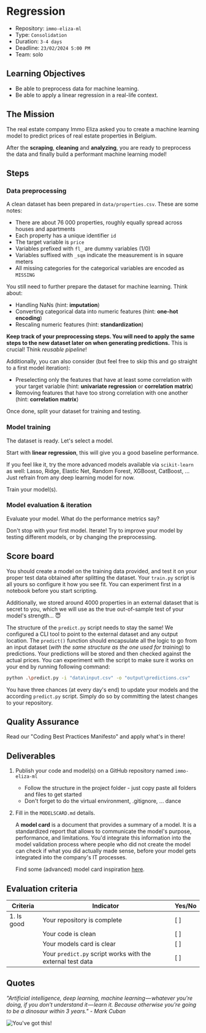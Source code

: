 # Regression

- Repository: `immo-eliza-ml`
- Type: `Consolidation`
- Duration: `3-4 days`
- Deadline: `23/02/2024 5:00 PM`
- Team: solo

## Learning Objectives

- Be able to preprocess data for machine learning.
- Be able to apply a linear regression in a real-life context.

## The Mission

The real estate company Immo Eliza asked you to create a machine learning model to predict prices of real estate properties in Belgium.

After the **scraping**, **cleaning** and **analyzing**, you are ready to preprocess the data and finally build a performant machine learning model!

## Steps

### Data preprocessing

A clean dataset has been prepared in `data/properties.csv`. These are some notes:
- There are about 76 000 properties, roughly equally spread across houses and apartments
- Each property has a unique identifier `id`
- The target variable is `price`
- Variables prefixed with `fl_` are dummy variables (1/0)
- Variables suffixed with `_sqm` indicate the measurement is in square meters
- All missing categories for the categorical variables are encoded as `MISSING`

You still need to further prepare the dataset for machine learning. Think about:
- Handling NaNs (hint: **imputation**)
- Converting categorical data into numeric features (hint: **one-hot encoding**)
- Rescaling numeric features (hint: **standardization**)

**Keep track of your preprocessing steps. You will need to apply the same steps to the new dataset later on when generating predictions.** This is crucial! Think _reusable pipeline_!

Additionally, you can also consider (but feel free to skip this and go straight to a first model iteration):
- Preselecting only the features that have at least some correlation with your target variable (hint: **univariate regression** or **correlation matrix**)
- Removing features that have too strong correlation with one another (hint: **correlation matrix**)

Once done, split your dataset for training and testing.

### Model training

The dataset is ready. Let's select a model.

Start with **linear regression**, this will give you a good baseline performance.

If you feel like it, try the more advanced models available via `scikit-learn` as well: Lasso, Ridge, Elastic Net, Random Forest, XGBoost, CatBoost, ... Just refrain from any deep learning model for now.

Train your model(s).

### Model evaluation & iteration

Evaluate your model. What do the performance metrics say?

Don't stop with your first model. Iterate! Try to improve your model by testing different models, or by changing the preprocessing.

## Score board

You should create a model on the training data provided, and test it on your proper test data obtained after splitting the dataset. Your `train.py` script is all yours so configure it how you see fit. You can experiment first in a notebook before you start scripting.

Additionally, we stored around 4000 properties in an external dataset that is secret to you, which we will use as the true out-of-sample test of your model's strength... 😇

The structure of the `predict.py` script needs to stay the same! We configured a CLI tool to point to the external dataset and any output location. The `predict()` function should encapsulate all the logic to go from an input dataset (_with the same structure as the one used for training_) to predictions. Your predictions will be stored and then checked against the actual prices. You can experiment with the script to make sure it works on your end by running following command:
```bash
python .\predict.py -i "data\input.csv" -o "output\predictions.csv"
```

You have three chances (at every day's end) to update your models and the according `predict.py` script. Simply do so by committing the latest changes to your repository.

## Quality Assurance

Read our "Coding Best Practices Manifesto" and apply what's in there!

## Deliverables

1. Publish your code and model(s) on a GitHub repository named `immo-eliza-ml`
    - Follow the structure in the project folder - just copy paste all folders and files to get started
    - Don't forget to do the virtual environment, .gitignore, ... dance

2. Fill in the `MODELSCARD.md` details.

    A **model card** is a document that provides a summary of a model. It is a standardized report that allows to communicate the model's purpose, performance, and limitations. You'd integrate this information into the model validation process where people who did not create the model can check if what you did actually made sense, before your model gets integrated into the company's IT processes.

    Find some (advanced) model card inspiration [here](https://huggingface.co/docs/hub/model-cards).

## Evaluation criteria

| Criteria       | Indicator                                                    | Yes/No |
| -------------- | ------------------------------------------------------------ | ------ |
| 1. Is good     | Your repository is complete                                  | [ ]    |
|                | Your code is clean                                           | [ ]    |
|                | Your models card is clear                                    | [ ]    |
|                | Your `predict.py` script works with the external test data   | [ ]    |
## Quotes

_"Artificial intelligence, deep learning, machine learning — whatever you're doing, if you don't understand it — learn it. Because otherwise you're going to be a dinosaur within 3 years." - Mark Cuban_

![You've got this!](https://media.giphy.com/media/5wWf7GMbT1ZUGTDdTqM/giphy.gif)
